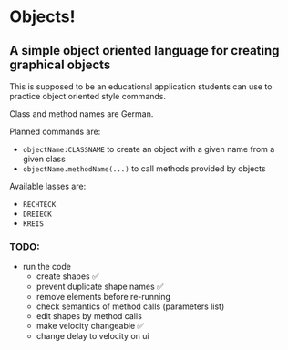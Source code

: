 # Objects!
## A simple object oriented language for creating graphical objects

This is supposed to be an educational application students can use to practice object oriented style commands.

Class and method names are German.

Planned commands are:
 - `objectName:CLASSNAME` to create an object with a given name from a given class
 - `objectName.methodName(...)` to call methods provided by objects
  
Available lasses are:
 - `RECHTECK`
 - `DREIECK`
 - `KREIS`

### TODO:
 - run the code
   - create shapes ✅
   - prevent duplicate shape names ✅
   - remove elements before re-running
   - check semantics of method calls (parameters list)
   - edit shapes by method calls
   - make velocity changeable ✅
   - change delay to velocity on ui